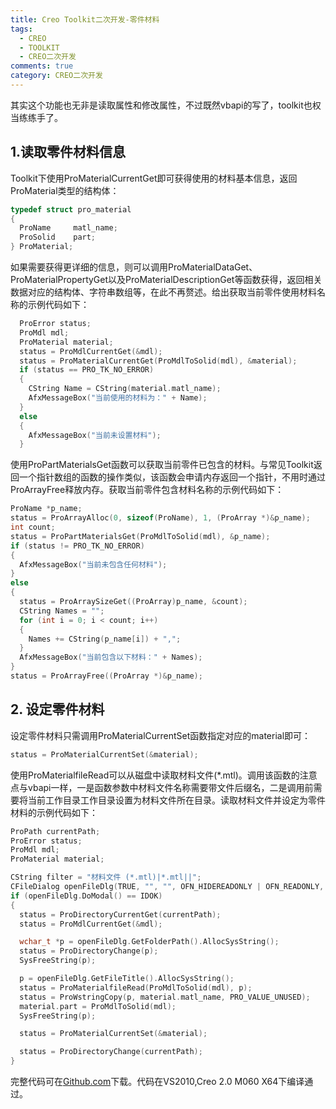 ```yaml
---
title: Creo Toolkit二次开发-零件材料
tags:
  - CREO
  - TOOLKIT
  - CREO二次开发
comments: true
category: CREO二次开发
---
```


其实这个功能也无非是读取属性和修改属性，不过既然vbapi的写了，toolkit也权当练练手了。

## 1.读取零件材料信息

Toolkit下使用ProMaterialCurrentGet即可获得使用的材料基本信息，返回ProMaterial类型的结构体：

```cpp
typedef struct pro_material
{
  ProName     matl_name;
  ProSolid    part;
} ProMaterial;
```

如果需要获得更详细的信息，则可以调用ProMaterialDataGet、ProMaterialPropertyGet以及ProMaterialDescriptionGet等函数获得，返回相关数据对应的结构体、字符串数组等，在此不再赘述。给出获取当前零件使用材料名称的示例代码如下：

```cpp
  ProError status;
  ProMdl mdl;
  ProMaterial material;
  status = ProMdlCurrentGet(&mdl);
  status = ProMaterialCurrentGet(ProMdlToSolid(mdl), &material);
  if (status == PRO_TK_NO_ERROR)
  {
    CString Name = CString(material.matl_name);
    AfxMessageBox("当前使用的材料为：" + Name);
  }
  else
  {
    AfxMessageBox("当前未设置材料");
  }
```

使用ProPartMaterialsGet函数可以获取当前零件已包含的材料。与常见Toolkit返回一个指针数组的函数的操作类似，该函数会申请内存返回一个指针，不用时通过ProArrayFree释放内存。获取当前零件包含材料名称的示例代码如下：

```cpp
ProName *p_name;
status = ProArrayAlloc(0, sizeof(ProName), 1, (ProArray *)&p_name);
int count;
status = ProPartMaterialsGet(ProMdlToSolid(mdl), &p_name);
if (status != PRO_TK_NO_ERROR)
{
  AfxMessageBox("当前未包含任何材料");
}
else
{
  status = ProArraySizeGet((ProArray)p_name, &count);
  CString Names = "";
  for (int i = 0; i < count; i++)
  {
    Names += CString(p_name[i]) + ",";
  }
  AfxMessageBox("当前包含以下材料：" + Names);
}
status = ProArrayFree((ProArray *)&p_name);
```

## 2. 设定零件材料

设定零件材料只需调用ProMaterialCurrentSet函数指定对应的material即可：

```cpp
status = ProMaterialCurrentSet(&material);
```

使用ProMaterialfileRead可以从磁盘中读取材料文件(*.mtl)。调用该函数的注意点与vbapi一样，一是函数参数中材料文件名称需要带文件后缀名，二是调用前需要将当前工作目录工作目录设置为材料文件所在目录。读取材料文件并设定为零件材料的示例代码如下：

```cpp
ProPath currentPath;
ProError status;
ProMdl mdl;
ProMaterial material;

CString filter = "材料文件 (*.mtl)|*.mtl||";
CFileDialog openFileDlg(TRUE, "", "", OFN_HIDEREADONLY | OFN_READONLY, filter, NULL);
if (openFileDlg.DoModal() == IDOK)
{
  status = ProDirectoryCurrentGet(currentPath);
  status = ProMdlCurrentGet(&mdl);

  wchar_t *p = openFileDlg.GetFolderPath().AllocSysString();
  status = ProDirectoryChange(p);
  SysFreeString(p);

  p = openFileDlg.GetFileTitle().AllocSysString();
  status = ProMaterialfileRead(ProMdlToSolid(mdl), p);
  status = ProWstringCopy(p, material.matl_name, PRO_VALUE_UNUSED);
  material.part = ProMdlToSolid(mdl);
  SysFreeString(p);

  status = ProMaterialCurrentSet(&material);

  status = ProDirectoryChange(currentPath);
}
```

完整代码可在<a href="https://github.com/slacker-HD/creo_toolkit" target="_blank">Github.com</a>下载。代码在VS2010,Creo 2.0 M060 X64下编译通过。
